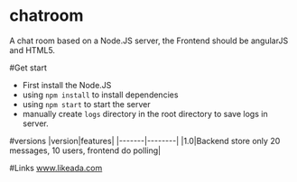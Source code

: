 chatroom
========
A chat room based on a Node.JS server, the Frontend should be angularJS and HTML5.

#Get start
- First install the Node.JS
- using `npm install` to install dependencies
- using `npm start` to start the server
- manually create `logs` directory in the root directory to save logs in server.

#versions
|version|features|
|-------|--------|
|1.0|Backend store only 20 messages, 10 users, frontend do polling|

#Links
www.likeada.com
